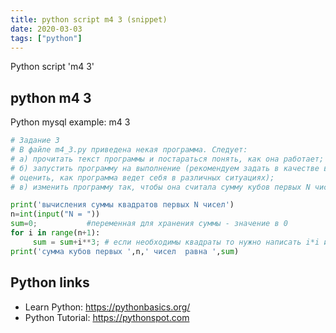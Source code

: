 ```yaml
---
title: python script m4 3 (snippet)
date: 2020-03-03
tags: ["python"]
---
```

Python script 'm4 3'


## python m4 3

Python mysql example: m4 3

```python
# Задание 3
# В файле m4_3.py приведена некая программа. Следует:
# а) прочитать текст программы и постараться понять, как она работает;
# б) запустить программу на выполнение (рекомендуем задать в качестве вводимых значений 1, 10, 0, -5);
# оценить, как программа ведет себя в различных ситуациях);
# в) изменить программу так, чтобы она считала сумму кубов первых N чисел.

print('вычисления суммы квадратов первых N чисел')
n=int(input("N = "))
sum=0;           #переменная для хранения суммы - значение в 0
for i in range(n+1):
     sum = sum+i**3; # если необходимы квадраты то нужно написать i*i или i**2
print('сумма кубов первых ',n,' чисел  pавна ',sum)


```

## Python links

- Learn Python: https://pythonbasics.org/
- Python Tutorial: https://pythonspot.com
